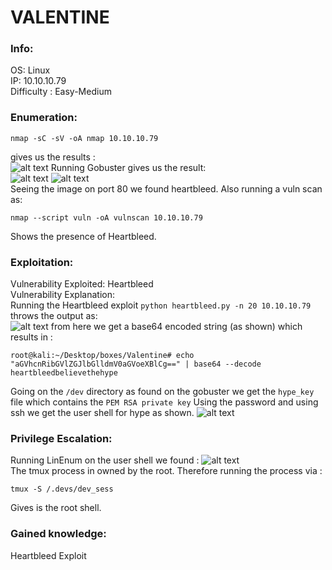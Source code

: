 # VALENTINE
### Info:
OS: Linux <br>
IP: 10.10.10.79<br>
Difficulty : Easy-Medium<br>
### Enumeration:
```nmap -sC -sV -oA nmap 10.10.10.79``` <br>

gives us the results : <br>
![alt text](https://i.imgur.com/g1uobtC.png)
Running Gobuster gives us the result: <br>
![alt text](https://i.imgur.com/yOLBfMu.png)
![alt text](https://i.imgur.com/X4gXckQ.png) <br>
Seeing the image on port 80 we found heartbleed. 
Also running a vuln scan as:
```
nmap --script vuln -oA vulnscan 10.10.10.79
```
Shows the presence of Heartbleed.
<br>
### Exploitation:
Vulnerability Exploited: Heartbleed <br>
Vulnerability Explanation:<br> Running the Heartbleed exploit `python heartbleed.py -n 20 10.10.10.79` throws the output as: <br>
![alt text](https://i.imgur.com/mSG02Ub.png)
from here we get a base64 encoded string (as shown) which results in :
```
root@kali:~/Desktop/boxes/Valentine# echo "aGVhcnRibGVlZGJlbGlldmV0aGVoeXBlCg==" | base64 --decode
heartbleedbelievethehype
```
Going on the `/dev` directory as found on the gobuster we get the `hype_key` file which contains the `PEM RSA private key`
Using the password and using ssh we get the user shell for hype as shown.
![alt text](https://i.imgur.com/fUYmMiC.png)
<br>
### Privilege Escalation: 
Running LinEnum on the user shell we found :
![alt text](https://i.imgur.com/XpmBDK2.png) <br>
The tmux process in owned by the root. Therefore running the process via :
```
tmux -S /.devs/dev_sess
```
Gives is the root shell.
<br>
### Gained knowledge:
Heartbleed Exploit

